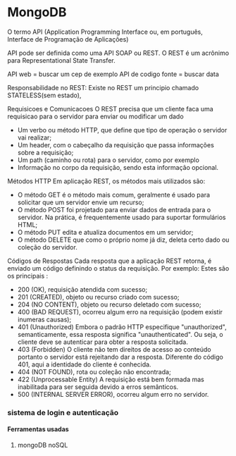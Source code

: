 
# MongoDB

O termo API (Application Programming Interface ou, em português, Interface de Programação de Aplicações)

API pode ser definida como uma API SOAP ou REST. O REST é um acrônimo para Representational State Transfer.




API web = buscar um cep de exemplo
API de codigo fonte = buscar data

Responsabilidade no REST:
Existe no REST um principio chamado STATELESS(sem estado),

Requisicoes e Comunicacoes
O REST precisa que um cliente faca uma requisicao para o servidor para enviar ou modificar um dado

- Um verbo ou método HTTP, que define que tipo de operação o servidor vai realizar;
- Um header, com o cabeçalho da requisição que passa informações sobre a requisição;
- Um path (caminho ou rota) para o servidor, como por exemplo
- Informação no corpo da requisição, sendo esta informação opcional.

Métodos HTTP
Em aplicação REST, os métodos mais utilizados são:
- O método GET é o método mais comum, geralmente é usado para solicitar que um servidor envie um recurso;
- O método POST foi projetado para enviar dados de entrada para o servidor. Na prática, é frequentemente usado para suportar formulários HTML;
- O método PUT edita e atualiza documentos em um servidor;
- O método DELETE que como o próprio nome já diz, deleta certo dado ou coleção do servidor.

Códigos de Respostas
Cada resposta que a aplicação REST retorna, é enviado um código definindo o status da requisição. Por exemplo:
Estes são os principais :
- 200 (OK), requisição atendida com sucesso;
- 201 (CREATED), objeto ou recurso criado com sucesso;
- 204 (NO CONTENT), objeto ou recurso deletado com sucesso;
- 400 (BAD REQUEST), ocorreu algum erro na requisição (podem existir inumeras causas);
- 401 (Unauthorized) Embora o padrão HTTP especifique "unauthorized", semanticamente, essa resposta significa "unauthenticated". Ou    seja, o cliente deve se autenticar para obter a resposta solicitada.
- 403 (Forbidden) O cliente não tem direitos de acesso ao conteúdo portanto o servidor está rejeitando dar a resposta. Diferente do código 401, aqui a identidade do cliente é conhecida.
- 404 (NOT FOUND), rota ou coleção não encontrada;
- 422 (Unprocessable Entity) A requisição está bem formada mas inabilitada para ser seguida devido a erros semânticos.
- 500 (INTERNAL SERVER ERROR), ocorreu algum erro no servidor.
### sistema de login e autenticação 
#### Ferramentas usadas
1. mongoDB noSQL
